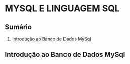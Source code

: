 # MYSQL E LINGUAGEM SQL

## Sumário

1. <a href="#introducao-banco-dados-mysql">Introdução ao Banco de Dados MySql</a>

## <p id="introducao-banco-dados-mysql">Introdução ao Banco de Dados MySql</p>
